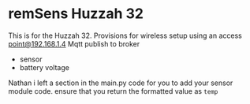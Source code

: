 # remSens Huzzah 32

This is for the Huzzah 32.
Provisions for wireless setup using an access point@192.168.1.4 
Mqtt publish to broker
 * sensor
 * battery voltage
 
Nathan i left a section in the main.py code for you to add your sensor module code. ensure that you return the formatted value as `temp`
